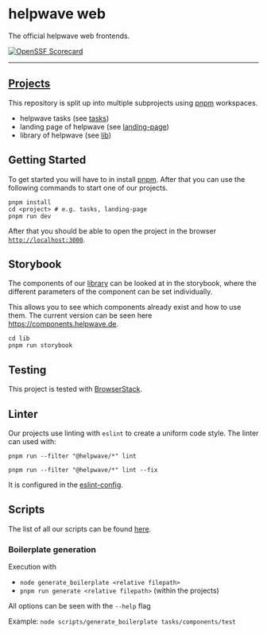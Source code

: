 # helpwave web

The official helpwave web frontends.

[![OpenSSF Scorecard](https://api.securityscorecards.dev/projects/github.com/helpwave/web/badge)](https://securityscorecards.dev/viewer/?uri=github.com/helpwave/web)

---

## [Projects](./documentation/structure.md) 
This repository is split up into multiple subprojects using [pnpm](https://pnpm.io) workspaces.
- helpwave tasks (see [tasks](/tasks))
- landing page of helpwave (see [landing-page](/landing-page))
- library of helpwave (see [lib](/lib))

## Getting Started
To get started you will have to in install [pnpm](https://pnpm.io). After that you
can use the following commands to start one of our projects.
```shell
pnpm install
cd <project> # e.g. tasks, landing-page
pnpm run dev
```

After that you should be able to open the project in the browser [`http://localhost:3000`](http://localhost:3000).

## Storybook

The components of our [library](lib) can be looked at in the storybook, where the different
parameters of the component can be set individually.

This allows you to see which components already exist and how to use them.
The current version can be seen here https://components.helpwave.de.

```shell
cd lib
pnpm run storybook
```

## Testing
This project is tested with [BrowserStack](https://www.browserstack.com).

## Linter
Our projects use linting with `eslint` to create a uniform code style. The linter can used with:

```shell
pnpm run --filter "@helpwave/*" lint
```

```shell
pnpm run --filter "@helpwave/*" lint --fix
```

It is configured in the [eslint-config](eslint-config/index.js).

## Scripts
The list of all our scripts can be found [here](documentation/scripts.md).

### Boilerplate generation

Execution with
- `node generate_boilerplate <relative filepath>`
- `pnpm run generate <relative filepath>` (within the projects)

All options can be seen with the `--help` flag

Example: `node scripts/generate_boilerplate tasks/components/test`



